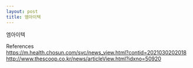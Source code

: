 ```yaml
---
layout: post
title: 엠아이텍 
---
```

엠아이텍


References  
https://m.health.chosun.com/svc/news_view.html?contid=2021030202018  
http://www.thescoop.co.kr/news/articleView.html?idxno=50920  



